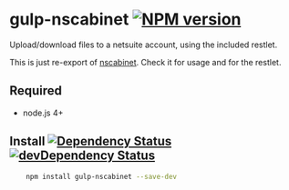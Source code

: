 # gulp-nscabinet [![NPM version][npm-image]][npm-url]

Upload/download files to a netsuite account, using the included restlet.

This is just re-export of [nscabinet](https://github.com/suiteplus/nscabinet). Check it for usage and for the restlet.

## Required
 * node.js 4+

## Install [![Dependency Status][david-image]][david-url] [![devDependency Status][david-image-dev]][david-url-dev]
```bash
    npm install gulp-nscabinet --save-dev
```

[npm-url]: https://npmjs.org/package/gulp-nscabinet
[npm-image]: http://img.shields.io/npm/v/gulp-nscabinet.svg

[david-url]: https://david-dm.org/suiteplus/gulp-nscabinet
[david-image]: https://david-dm.org/suiteplus/gulp-nscabinet.svg

[david-url-dev]: https://david-dm.org/suiteplus/gulp-nscabinet#info=devDependencies
[david-image-dev]: https://david-dm.org/suiteplus/gulp-nscabinet/dev-status.svg